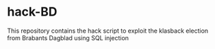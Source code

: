 # hack-BD
This repository contains the hack script to exploit the klasback election from Brabants Dagblad using SQL injection
